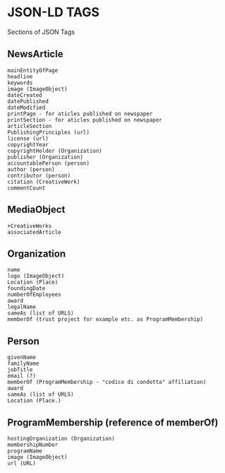 # JSON-LD TAGS

Sections of JSON Tags

## NewsArticle
    mainEntityOfPage
    headline
    keywords
    image (ImageObject)
    dateCreated
    datePublished
    dateModified
    printPage - for aticles published on newspaper
    printSection - for aticles published on newspaper
    articleSection
    PublishingPrinciples (url)
    license (url)
    copyrightYear
    copyrightHolder (Organization)
    publisher (Organization)
    accountablePerson (person)
    author (person)
    contributor (person)
    citation (CreativeWork)
    commentCount
## MediaObject
    +CreativeWorks
    associatedArticle
## Organization
    name
    logo (ImageObject)
    Location (Place)
    foundingDate
    numberOfEmployees
    award
    legalName
    sameAs (list of URLS)
    memberOf (trust project for example etc. as ProgramMembership)
## Person
    givenName
    familyName
    jobTitle
    email (?)
    memberOf (ProgramMembership - "codice di condotta" affiliation)
    award
    sameAs (list of URLS)
    Location (Place.)
## ProgramMembership (reference of memberOf)
    hostingOrganization (Organization)
    membershipNumber
    programName
    image (ImageObject)
    url (URL)
